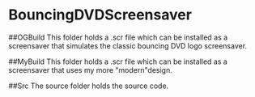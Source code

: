 # BouncingDVDScreensaver

##OGBuild
This folder holds a .scr file which can be installed as a screensaver that simulates the classic bouncing DVD logo screensaver. 

##MyBuild
This folder holds a .scr file which can be installed as a screensaver that uses my more "modern"design.

##Src
The source folder holds the source code.
